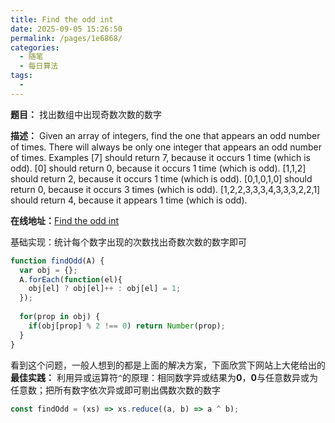 ```yaml
---
title: Find the odd int
date: 2025-09-05 15:26:50
permalink: /pages/1e6868/
categories:
  - 随笔
  - 每日算法
tags:
  - 
---
```


**题目：**
找出数组中出现奇数次数的数字

**描述：**
Given an array of integers, find the one that appears an odd number of times.
There will always be only one integer that appears an odd number of times.
Examples
[7] should return 7, because it occurs 1 time (which is odd).
[0] should return 0, because it occurs 1 time (which is odd).
[1,1,2] should return 2, because it occurs 1 time (which is odd).
[0,1,0,1,0] should return 0, because it occurs 3 times (which is odd).
[1,2,2,3,3,3,4,3,3,3,2,2,1] should return 4, because it appears 1 time (which is odd).

**在线地址：**[Find the odd int](https://www.codewars.com/kata/54da5a58ea159efa38000836/javascript)

<!-- more -->
基础实现：统计每个数字出现的次数找出奇数次数的数字即可
```js
function findOdd(A) {
  var obj = {};
  A.forEach(function(el){
    obj[el] ? obj[el]++ : obj[el] = 1;
  });
  
  for(prop in obj) {
    if(obj[prop] % 2 !== 0) return Number(prop);
  }
}
```

看到这个问题，一般人想到的都是上面的解决方案，下面欣赏下网站上大佬给出的**最佳实践：**
利用异或运算符`^`的原理：相同数字异或结果为**0**，**0**与任意数异或为任意数；把所有数字依次异或即可剔出偶数次数的数字
```js
const findOdd = (xs) => xs.reduce((a, b) => a ^ b);
```